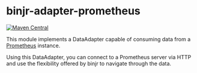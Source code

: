 # binjr-adapter-prometheus

[![Maven Central](https://img.shields.io/maven-central/v/eu.binjr/binjr-adapter-prometheus.svg?label=Maven%20Central&style=flat-square)](https://search.maven.org/search?q=g:%22eu.binjr%22%20AND%20a:%22binjr-adapter-prometheus%22)

This module implements a DataAdapter capable of consuming data from a [Prometheus](https://prometheus.io/) instance.

Using this DataAdapter, you can connect to a Prometheus server via HTTP and use the flexibility offered by binjr to 
navigate through the data.


